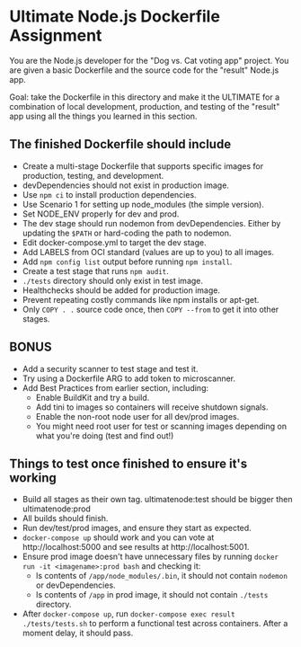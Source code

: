 # Ultimate Node.js Dockerfile Assignment

You are the Node.js developer for the "Dog vs. Cat voting app" project.
You are given a basic Dockerfile and the source code for the "result"
Node.js app.

Goal: take the Dockerfile in this directory and make it the ULTIMATE
for a combination of local development, production, and testing
of the "result" app using all the things you learned in this section.

## The finished Dockerfile should include

* Create a multi-stage Dockerfile that supports specific images for
production, testing, and development.
* devDependencies should not exist in production image.
* Use `npm ci` to install production dependencies.
* Use Scenario 1 for setting up node_modules (the simple version).
* Set NODE_ENV properly for dev and prod.
* The dev stage should run nodemon from devDependencies. Either by
updating the `$PATH` or hard-coding the path to nodemon.
* Edit docker-compose.yml to target the dev stage.
* Add LABELS from OCI standard (values are up to you) to all images.
* Add `npm config list` output before running `npm install`.
* Create a test stage that runs `npm audit`.
* `./tests` directory should only exist in test image.
* Healthchecks should be added for production image.
* Prevent repeating costly commands like npm installs or apt-get.
* Only `COPY . .` source code once, then `COPY --from` to get it
into other stages.

## BONUS

* Add a security scanner to test stage and test it.
* Try using a Dockerfile ARG to add token to microscanner.
* Add Best Practices from earlier section, including:
  * Enable BuildKit and try a build.
  * Add tini to images so containers will receive shutdown signals.
  * Enable the non-root node user for all dev/prod images.
  * You might need root user for test or scanning images depending
  on what you're doing (test and find out!)

## Things to test once finished to ensure it's working

* Build all stages as their own tag. ultimatenode:test should be
bigger then ultimatenode:prod
* All builds should finish.
* Run dev/test/prod images, and ensure they start as expected.
* `docker-compose up` should work and you can vote at
http://localhost:5000 and see results at http://localhost:5001.
* Ensure prod image doesn't have unnecessary files by running
`docker run -it <imagename>:prod bash` and checking it:
  * ls contents of `/app/node_modules/.bin`, it should not contain
  `nodemon` or devDependencies.
  * ls contents of `/app` in prod image, it should not contain
  `./tests` directory.
* After `docker-compose up`, run
`docker-compose exec result ./tests/tests.sh` to perform a
functional test across containers. After a moment delay,
it should pass.


